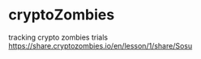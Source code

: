# cryptoZombies
tracking crypto zombies trials
https://share.cryptozombies.io/en/lesson/1/share/Sosu
